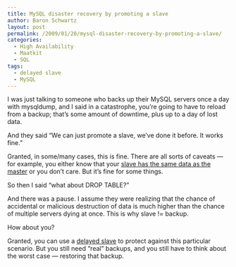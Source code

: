 ```yaml
---
title: MySQL disaster recovery by promoting a slave
author: Baron Schwartz
layout: post
permalink: /2009/01/20/mysql-disaster-recovery-by-promoting-a-slave/
categories:
  - High Availability
  - Maatkit
  - SQL
tags:
  - delayed slave
  - MySQL
---
```

I was just talking to someone who backs up their MySQL servers once a day with mysqldump, and I said in a catastrophe, you&#8217;re going to have to reload from a backup; that&#8217;s some amount of downtime, plus up to a day of lost data.

And they said &#8220;We can just promote a slave, we&#8217;ve done it before. It works fine.&#8221;

Granted, in some/many cases, this is fine. There are all sorts of caveats &#8212; for example, you either know that your [slave has the same data as the master][1] or you don&#8217;t care. But it&#8217;s fine for some things.

So then I said &#8220;what about DROP TABLE?&#8221;

And there was a pause. I assume they were realizing that the chance of accidental or malicious destruction of data is much higher than the chance of multiple servers dying at once. This is why slave != backup.

How about you?

Granted, you can use a [delayed slave][2] to protect against this particular scenario. But you still need &#8220;real&#8221; backups, and you still have to think about the worst case &#8212; restoring that backup.

 [1]: http://www.maatkit.org/doc/mk-table-checksum.html
 [2]: http://www.maatkit.org/doc/mk-slave-delay.html